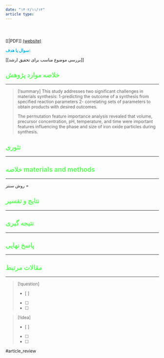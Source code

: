 ```yaml
---
date: "۱۴۰۲/۱۱/۱۳"
article type:
---
```


```bibtex




```

[[|PDF]] [(website)](https://www.sciencedirect.com/science/article/abs/pii/S1385894723039475)

**<span style="color:#00b0f0">سوال یا هدف:</span>**

[[بررسی موضوع مناسب برای تحقیق ارشد]]

## <span style="color:#64ff61">خلاصه موارد پژوهش</span>
---
> [!summary] 
> This study addresses two significant challenges in materials synthesis:
> 1-predicting the outcome of a synthesis from specified reaction parameters
2- correlating sets of parameters to obtain products with desired outcomes.
> 
> The permutation feature importance analysis revealed that volume, precursor concentration, pH, temperature, and time were important features influencing the phase and size of iron oxide particles during synthesis.
>  
## <span style="color:#64ff61">تئوری</span>
---



## <span style="color:#64ff61">خلاصه materials and methods</span>
---

روش سنتز = 



## <span style="color:#64ff61"> نتایج و تفسیر</span>
---



## <span style="color:#64ff61">نتیجه گیری</span>
---



## <span style="color:#64ff61">پاسخ نهایی</span>
---




## <span style="color:#64ff61">مقالات مرتبط</span>
---





> [!question] 
>- [ ] 
>- [ ]  
>- [ ] 


> [!idea] 
> - [ ] 
>- [ ] 
>- [ ] 



#article_review
